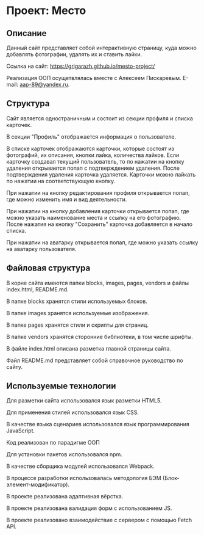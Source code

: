 # Проект: Место

## Описание
Данный сайт представляет собой интерактивную страницу, куда можно добавлять фотографии, удалять их и ставить лайки.

Ссылка на сайт: https://grigarazh.github.io/mesto-project/

Реализация ООП осущетвлялась вместе с Алексеем Пискаревым. E-mail: aap-89@yandex.ru.

## Структура

Сайт является одностраничным и состоит из секции профиля и списка карточек.

В секции "Профиль" отображается информация о пользователе.

В списке карточек отображаются карточки, которые состоят из фотографий, их описания, кнопки лайка, количества лайков. Если карточку создавал текущий пользователь, то по нажатии на кнопку удаления открывается попап с подтверждением удаления. После подтверждения удаления карточка удаляется. Карточки можно лайкать по нажатии на соответствующую кнопку.

При нажатии на кнопку редактирования профиля открывается попап, где можно изменить имя и вид деятельности.

При нажатии на кнопку добавления карточки открывается попап, где можно указать наименование места и ссылку на его фотографию. После нажатия на кнопку "Сохранить" карточка добавляется в начало спиcка.

При нажатии на аватарку открывается попап, где можно указать ссылку на аватарку пользователя.

## Файловая структура

В корне сайта имеются папки blocks, images, pages, vendors и файлы index.html, README.md.

В папке blocks хранятся стили используемых блоков.

В папке images хранятся используемые изображения.

В папке pages хранятся стили и скрипты для страниц.

В папке vendors хранятся сторонние библиотеки, в том числе шрифты.

В файле index.html описана разметка главной страницы сайта.

Файл README.md представляет собой справочное руководство по сайту.

## Используемые технологии

Для разметки сайта использовался язык разметки HTML5.

Для применения стилей использовался язык CSS.

В качестве языка сценариев использовался язык программирования JavaScript.

Код реализован по парадигме ООП

Для установки пакетов использовался npm.

В качестве сборщика модулей использовался Webpack.

В процессе разработки использовалась методология БЭМ (Блок-элемент-модификатор).

В проекте реализована адаптивная вёрстка.

В проекте реализована валидация форм с использованием JS.

В проекте реализовано взаимодействие с сервером с помощью Fetch API.
